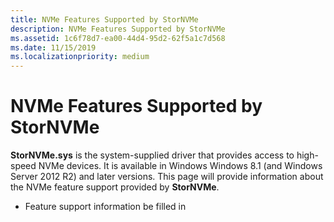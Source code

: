 ```yaml
---
title: NVMe Features Supported by StorNVMe
description: NVMe Features Supported by StorNVMe
ms.assetid: 1c6f78d7-ea00-44d4-95d2-62f5a1c7d568
ms.date: 11/15/2019
ms.localizationpriority: medium
---
```


# NVMe Features Supported by StorNVMe

**StorNVMe.sys** is the system-supplied driver that provides access to high-speed NVMe devices. It is available in Windows Windows 8.1 (and Windows Server 2012 R2) and later versions. This page will provide information about the NVMe feature support provided by **StorNVMe**.

- Feature support information be filled in

